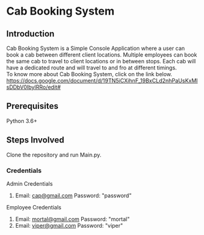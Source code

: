 Cab Booking System
====

Introduction
----
Cab Booking System is a Simple Console Application where a user can book a cab between different client locations. Multiple employees can book the same cab to travel to client locations or in between stops. Each cab will have a dedicated route and will travel to and fro at different timings.  
To know more about Cab Booking System, click on the link below.
https://docs.google.com/document/d/19TN5iCXihnF_19BxCLd2nhPaUsKxMlsDDbV0IbylRRo/edit#

Prerequisites
----
Python 3.6+

Steps Involved
----
Clone the repository and run Main.py.

### Credentials

Admin Credentials 
1. Email: cap@gmail.com
   Password: "password"

Employee Credentials
1. Email: mortal@gmail.com
   Password: "mortal"
2. Email: viper@gmail.com
   Password: "viper"

  

